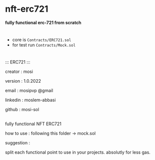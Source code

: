 # nft-erc721
**fully functional erc-721 from scratch**
#

- core is `Contracts/ERC721.sol`
- for test run `Contracts/Mock.sol`

#

::: ERC721 :::
                     
creator :       mosi
            
version :       1.0.2022
            
email :         mosipvp @gmail
            
linkedin :      moslem-abbasi
            
github :        mosi-sol
            
##             
fully functional NFT ERC721
            
how to use : following this folder -> mock.sol
    
suggestion : 
                    
split each functional point to use in your projects. absolutly for less gas.
        

